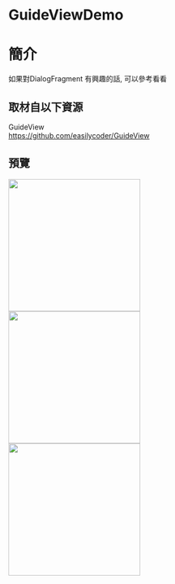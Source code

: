 # GuideViewDemo

簡介
==================================
如果對DialogFragment 有興趣的話, 可以參考看看                                   

取材自以下資源
--------
GuideView                                   
https://github.com/easilycoder/GuideView
                              
預覽
--------
<p align="left">
  <img src="https://i.imgur.com/ynDdY4t.jpg" width="260"/>
  <img src="https://i.imgur.com/hfEl8zw.jpg" width="260"/>
  <img src="https://i.imgur.com/Tqp5w0k.jpg" width="260"/>
</p>                                 



# 

